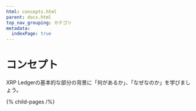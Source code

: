 ```yaml
---
html: concepts.html
parent: docs.html
top_nav_grouping: カテゴリ
metadata:
  indexPage: true
---
```

# コンセプト

XRP Ledgerの基本的な部分の背景に「何があるか」、「なぜなのか」を学びましょう。


{% child-pages /%}
